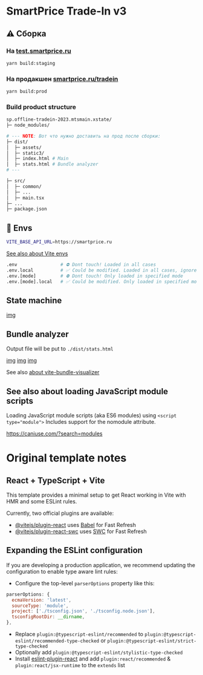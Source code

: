 # SmartPrice Trade-In v3

## ⚠️ Сборка

### На [test.smartprice.ru](https://test.smartprice.ru/tradein)

```bash
yarn build:staging
```

### На продакшен [smartprice.ru/tradein](https://smartprice.ru/tradein)

```bash
yarn build:prod
```

### Build product structure

```bash
sp.offline-tradein-2023.mtsmain.xstate/
├─ node_modules/

# --- NOTE: Вот что нужно доставить на прод после сборки:
├─ dist/
│  ├─ assets/
│  ├─ static3/
│  ├─ index.html # Main
│  ├─ stats.html # Bundle analyzer
# ---

├─ src/
│  ├─ common/
│  ├─ ...
│  ├─ main.tsx
├─ ...
├─ package.json
```

## 🧪 Envs

```bash
VITE_BASE_API_URL=https://smartprice.ru
```

[See also about Vite envs](https://vitejs.dev/guide/env-and-mode.html)

```bash
.env                # ⛔ Dont touch! Loaded in all cases
.env.local          # ✅ Could be modified. Loaded in all cases, ignored by git
.env.[mode]         # ⛔ Dont touch! Only loaded in specified mode
.env.[mode].local   # ✅ Could be modified. Only loaded in specified mode, ignored by git
```

## State machine

[img](./_etc/docs/studio-f4ab287d-d1a6-4a2f-b0b5-25f6a0d3f4af-dark.png)

## Bundle analyzer

Output file will be put to `./dist/stats.html`

[img](./_etc/analyzer/treemap.png)
[img](./_etc/analyzer/network.png)
[img](./_etc/analyzer/sunbust.png)

See also [about vite-bundle-visualizer](https://www.npmjs.com/package/vite-bundle-visualizer)

## See also about loading JavaScript module scripts

Loading JavaScript module scripts (aka ES6 modules) using `<script type="module">` Includes support for the nomodule attribute.

https://caniuse.com/?search=modules

# Original template notes

## React + TypeScript + Vite

This template provides a minimal setup to get React working in Vite with HMR and some ESLint rules.

Currently, two official plugins are available:

- [@vitejs/plugin-react](https://github.com/vitejs/vite-plugin-react/blob/main/packages/plugin-react/README.md) uses [Babel](https://babeljs.io/) for Fast Refresh
- [@vitejs/plugin-react-swc](https://github.com/vitejs/vite-plugin-react-swc) uses [SWC](https://swc.rs/) for Fast Refresh

## Expanding the ESLint configuration

If you are developing a production application, we recommend updating the configuration to enable type aware lint rules:

- Configure the top-level `parserOptions` property like this:

```js
parserOptions: {
  ecmaVersion: 'latest',
  sourceType: 'module',
  project: ['./tsconfig.json', './tsconfig.node.json'],
  tsconfigRootDir: __dirname,
},
```

- Replace `plugin:@typescript-eslint/recommended` to `plugin:@typescript-eslint/recommended-type-checked` or `plugin:@typescript-eslint/strict-type-checked`
- Optionally add `plugin:@typescript-eslint/stylistic-type-checked`
- Install [eslint-plugin-react](https://github.com/jsx-eslint/eslint-plugin-react) and add `plugin:react/recommended` & `plugin:react/jsx-runtime` to the `extends` list
